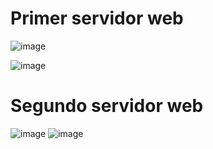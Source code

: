 
# Primer servidor web


![image](https://github.com/JoseCuevaRamos/Redes_Actividades_Jose_cueva/assets/150297438/211e75f8-648a-4ff4-a20a-a4771792ea9a)

![image](https://github.com/JoseCuevaRamos/Redes_Actividades_Jose_cueva/assets/150297438/e4f7186c-bed9-4f36-ae29-215f0a4cb8c4)
# Segundo servidor web
![image](https://github.com/JoseCuevaRamos/Redes_Actividades_Jose_cueva/assets/150297438/8468258a-3e89-4b2a-b0ee-3015f8f324e5)
![image](https://github.com/JoseCuevaRamos/Redes_Actividades_Jose_cueva/assets/150297438/fb4b06af-3579-46a7-9fde-ad9d5af27016)
